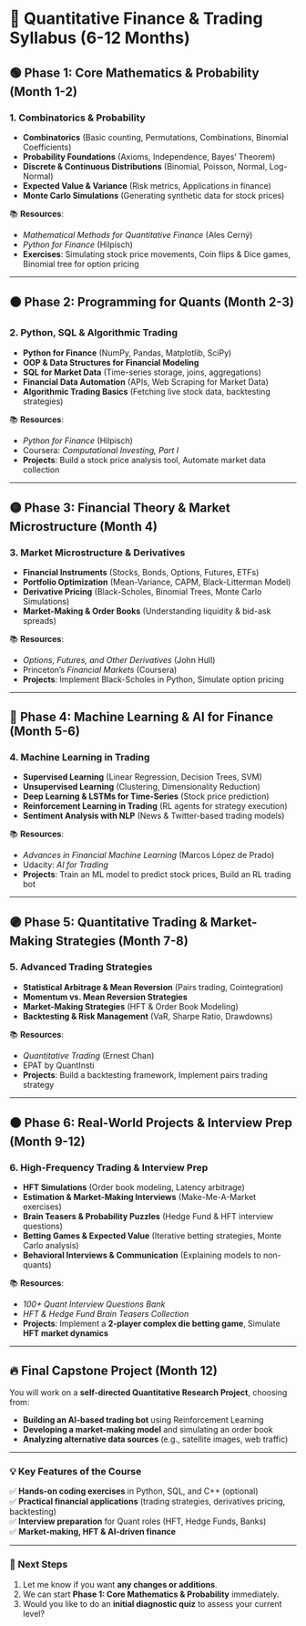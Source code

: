 # **📜 Quantitative Finance & Trading Syllabus (6-12 Months)**  

## **🟢 Phase 1: Core Mathematics & Probability (Month 1-2)**
### **1. Combinatorics & Probability**  
- **Combinatorics** (Basic counting, Permutations, Combinations, Binomial Coefficients)  
- **Probability Foundations** (Axioms, Independence, Bayes’ Theorem)  
- **Discrete & Continuous Distributions** (Binomial, Poisson, Normal, Log-Normal)  
- **Expected Value & Variance** (Risk metrics, Applications in finance)  
- **Monte Carlo Simulations** (Generating synthetic data for stock prices)  

📚 **Resources**:  
- *Mathematical Methods for Quantitative Finance* (Ales Cerný)  
- *Python for Finance* (Hilpisch)  
- **Exercises**: Simulating stock price movements, Coin flips & Dice games, Binomial tree for option pricing  

---

## **🟠 Phase 2: Programming for Quants (Month 2-3)**
### **2. Python, SQL & Algorithmic Trading**
- **Python for Finance** (NumPy, Pandas, Matplotlib, SciPy)  
- **OOP & Data Structures for Financial Modeling**  
- **SQL for Market Data** (Time-series storage, joins, aggregations)  
- **Financial Data Automation** (APIs, Web Scraping for Market Data)  
- **Algorithmic Trading Basics** (Fetching live stock data, backtesting strategies)  

📚 **Resources**:  
- *Python for Finance* (Hilpisch)  
- Coursera: *Computational Investing, Part I*  
- **Projects**: Build a stock price analysis tool, Automate market data collection  

---

## **🟡 Phase 3: Financial Theory & Market Microstructure (Month 4)**
### **3. Market Microstructure & Derivatives**
- **Financial Instruments** (Stocks, Bonds, Options, Futures, ETFs)  
- **Portfolio Optimization** (Mean-Variance, CAPM, Black-Litterman Model)  
- **Derivative Pricing** (Black-Scholes, Binomial Trees, Monte Carlo Simulations)  
- **Market-Making & Order Books** (Understanding liquidity & bid-ask spreads)  

📚 **Resources**:  
- *Options, Futures, and Other Derivatives* (John Hull)  
- Princeton’s *Financial Markets* (Coursera)  
- **Projects**: Implement Black-Scholes in Python, Simulate option pricing  

---

## **🔵 Phase 4: Machine Learning & AI for Finance (Month 5-6)**
### **4. Machine Learning in Trading**
- **Supervised Learning** (Linear Regression, Decision Trees, SVM)  
- **Unsupervised Learning** (Clustering, Dimensionality Reduction)  
- **Deep Learning & LSTMs for Time-Series** (Stock price prediction)  
- **Reinforcement Learning in Trading** (RL agents for strategy execution)  
- **Sentiment Analysis with NLP** (News & Twitter-based trading models)  

📚 **Resources**:  
- *Advances in Financial Machine Learning* (Marcos López de Prado)  
- Udacity: *AI for Trading*  
- **Projects**: Train an ML model to predict stock prices, Build an RL trading bot  

---

## **🟣 Phase 5: Quantitative Trading & Market-Making Strategies (Month 7-8)**
### **5. Advanced Trading Strategies**
- **Statistical Arbitrage & Mean Reversion** (Pairs trading, Cointegration)  
- **Momentum vs. Mean Reversion Strategies**  
- **Market-Making Strategies** (HFT & Order Book Modeling)  
- **Backtesting & Risk Management** (VaR, Sharpe Ratio, Drawdowns)  

📚 **Resources**:  
- *Quantitative Trading* (Ernest Chan)  
- EPAT by QuantInsti  
- **Projects**: Build a backtesting framework, Implement pairs trading strategy  

---

## **🟤 Phase 6: Real-World Projects & Interview Prep (Month 9-12)**
### **6. High-Frequency Trading & Interview Prep**
- **HFT Simulations** (Order book modeling, Latency arbitrage)  
- **Estimation & Market-Making Interviews** (Make-Me-A-Market exercises)  
- **Brain Teasers & Probability Puzzles** (Hedge Fund & HFT interview questions)  
- **Betting Games & Expected Value** (Iterative betting strategies, Monte Carlo analysis)  
- **Behavioral Interviews & Communication** (Explaining models to non-quants)  

📚 **Resources**:  
- *100+ Quant Interview Questions Bank*  
- *HFT & Hedge Fund Brain Teasers Collection*  
- **Projects**: Implement a **2-player complex die betting game**, Simulate **HFT market dynamics**  

---

## **🔥 Final Capstone Project (Month 12)**
You will work on a **self-directed Quantitative Research Project**, choosing from:
- **Building an AI-based trading bot** using Reinforcement Learning  
- **Developing a market-making model** and simulating an order book  
- **Analyzing alternative data sources** (e.g., satellite images, web traffic)  

---

### **💡 Key Features of the Course**
✅ **Hands-on coding exercises** in Python, SQL, and C++ (optional)  
✅ **Practical financial applications** (trading strategies, derivatives pricing, backtesting)  
✅ **Interview preparation** for Quant roles (HFT, Hedge Funds, Banks)  
✅ **Market-making, HFT & AI-driven finance**  

---

### **🔗 Next Steps**
1. Let me know if you want **any changes or additions**.  
2. We can start **Phase 1: Core Mathematics & Probability** immediately.  
3. Would you like to do an **initial diagnostic quiz** to assess your current level?